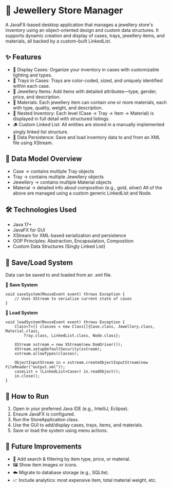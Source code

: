 # 💎 Jewellery Store Manager

A JavaFX-based desktop application that manages a jewellery store's inventory using an object-oriented design and custom data structures. 
It supports dynamic creation and display of cases, trays, jewellery items, and materials, all backed by a custom-built LinkedList.

## ✨ Features
- 🧳 Display Cases: Organize your inventory in cases with customizable lighting and types.
- 🧺 Trays in Cases: Trays are color-coded, sized, and uniquely identified within each case.
- 💍 Jewellery Items: Add items with detailed attributes—type, gender, price, and description.
- 🧬 Materials: Each jewellery item can contain one or more materials, each with type, quality, weight, and description.
- 🧾 Nested Inventory: Each level (Case → Tray → Item → Material) is displayed in full detail with structured listings.
- 🪵 Custom Linked List: All entities are stored in a manually implemented singly linked list structure.
- 💾 Data Persistence: Save and load inventory data to and from an XML file using XStream.

## 📁 Data Model Overview
- Case → contains multiple Tray objects
- Tray → contains multiple Jewellery objects
- Jewellery → contains multiple Material objects
- Material → detailed info about composition (e.g., gold, silver)
All of the above are managed using a custom generic LinkedList<T> and Node.

## 🛠️ Technologies Used
- Java 17+
- JavaFX for GUI
- XStream for XML-based serialization and persistence
- OOP Principles: Abstraction, Encapsulation, Composition
- Custom Data Structures (Singly Linked List)

## 💾 Save/Load System
Data can be saved to and loaded from an .xml file.

**🔹 Save System**

```
void saveSystem(MouseEvent event) throws Exception {
    // Uses XStream to serialize current state of cases
}
```

**🔹 Load System**
```
void loadSystem(MouseEvent event) throws Exception {
    Class<?>[] classes = new Class[]{Case.class, Jewellery.class, Material.class,
        Tray.class, LinkedList.class, Node.class};

    XStream xstream = new XStream(new DomDriver());
    XStream.setupDefaultSecurity(xstream);
    xstream.allowTypes(classes);

    ObjectInputStream in = xstream.createObjectInputStream(new FileReader("output.xml"));
    caseList = (LinkedList<Case>) in.readObject();
    in.close();
}
```

## 🚀 How to Run
1. Open in your preferred Java IDE (e.g., IntelliJ, Eclipse).
2. Ensure JavaFX is configured.
3. Run the StoreApplication class.
4. Use the GUI to add/display cases, trays, items, and materials.
5. Save or load the system using menu actions.

## 📌 Future Improvements
- 🧩 Add search & filtering by item type, price, or material.
- 🖼️ Show item images or icons.
- ☁️ Migrate to database storage (e.g., SQLite).
- 📈 Include analytics: most expensive item, total material weight, etc.

